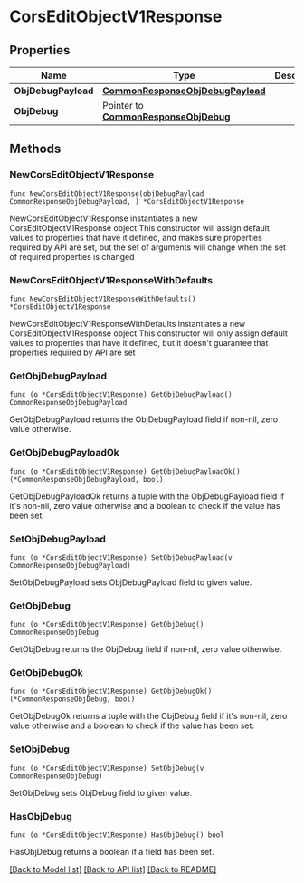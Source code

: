 # CorsEditObjectV1Response

## Properties

Name | Type | Description | Notes
------------ | ------------- | ------------- | -------------
**ObjDebugPayload** | [**CommonResponseObjDebugPayload**](CommonResponseObjDebugPayload.md) |  | 
**ObjDebug** | Pointer to [**CommonResponseObjDebug**](CommonResponseObjDebug.md) |  | [optional] 

## Methods

### NewCorsEditObjectV1Response

`func NewCorsEditObjectV1Response(objDebugPayload CommonResponseObjDebugPayload, ) *CorsEditObjectV1Response`

NewCorsEditObjectV1Response instantiates a new CorsEditObjectV1Response object
This constructor will assign default values to properties that have it defined,
and makes sure properties required by API are set, but the set of arguments
will change when the set of required properties is changed

### NewCorsEditObjectV1ResponseWithDefaults

`func NewCorsEditObjectV1ResponseWithDefaults() *CorsEditObjectV1Response`

NewCorsEditObjectV1ResponseWithDefaults instantiates a new CorsEditObjectV1Response object
This constructor will only assign default values to properties that have it defined,
but it doesn't guarantee that properties required by API are set

### GetObjDebugPayload

`func (o *CorsEditObjectV1Response) GetObjDebugPayload() CommonResponseObjDebugPayload`

GetObjDebugPayload returns the ObjDebugPayload field if non-nil, zero value otherwise.

### GetObjDebugPayloadOk

`func (o *CorsEditObjectV1Response) GetObjDebugPayloadOk() (*CommonResponseObjDebugPayload, bool)`

GetObjDebugPayloadOk returns a tuple with the ObjDebugPayload field if it's non-nil, zero value otherwise
and a boolean to check if the value has been set.

### SetObjDebugPayload

`func (o *CorsEditObjectV1Response) SetObjDebugPayload(v CommonResponseObjDebugPayload)`

SetObjDebugPayload sets ObjDebugPayload field to given value.


### GetObjDebug

`func (o *CorsEditObjectV1Response) GetObjDebug() CommonResponseObjDebug`

GetObjDebug returns the ObjDebug field if non-nil, zero value otherwise.

### GetObjDebugOk

`func (o *CorsEditObjectV1Response) GetObjDebugOk() (*CommonResponseObjDebug, bool)`

GetObjDebugOk returns a tuple with the ObjDebug field if it's non-nil, zero value otherwise
and a boolean to check if the value has been set.

### SetObjDebug

`func (o *CorsEditObjectV1Response) SetObjDebug(v CommonResponseObjDebug)`

SetObjDebug sets ObjDebug field to given value.

### HasObjDebug

`func (o *CorsEditObjectV1Response) HasObjDebug() bool`

HasObjDebug returns a boolean if a field has been set.


[[Back to Model list]](../README.md#documentation-for-models) [[Back to API list]](../README.md#documentation-for-api-endpoints) [[Back to README]](../README.md)


